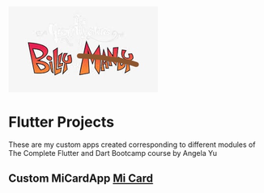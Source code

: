 ![Logo](bily.jpg) 
#  Flutter Projects 

These are my custom apps created corresponding to different modules of The Complete Flutter and Dart Bootcamp course by Angela Yu

 
 
## Custom MiCardApp  [Mi Card](https://duckduckgo.com)
